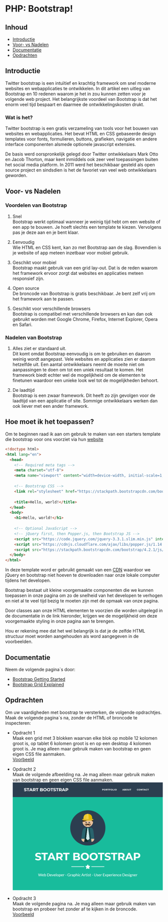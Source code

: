 # PHP: Bootstrap!

## Inhoud
 - [Introductie](#Introductie)
 - [Voor- vs Nadelen](#voor-vs-nadelen)
 - [Documentatie](#Documentatie)
 - [Opdrachten](#Opdrachten) 


## Introductie
Twitter bootstrap is een intuïtief en krachtig framework om snel moderne websites en webapplicaties te ontwikkelen. In dit artikel een uitleg van Bootstrap en 10 redenen waarom je het in zou kunnen zetten voor je volgende web project. Het belangrijkste voordeel van Bootstrap is dat het enorm veel tijd bespaart en daarmee de ontwikkelingskosten drukt.

### Wat is het?
Twitter bootstrap is een gratis verzameling van tools voor het bouwen van websites en webapplicaties. Het bevat HTML en CSS gebaseerde design templates voor fonts, formulieren, buttons, grafieken, navigatie en andere interface componenten alsmede optionele javascript extensies. 

De basis werd oorspronkelijk gelegd door Twitter ontwikkelaars Mark Otto en Jacob Thorton, maar kent inmiddels ook zeer veel toepassingen buiten het social media platform. In 2011 werd het beschikbaar gesteld als open source project en sindsdien is het de favoriet van veel web ontwikkelaars geworden. 

## Voor- vs Nadelen

### Voordelen van Bootstrap
1. Snel \
Bootstrap werkt optimaal wanneer je weinig tijd hebt om een website of een app te bouwen. Je hoeft slechts een template te kiezen. Vervolgens pas je deze aan en je bent klaar.

2. Eenvoudig \
Wie HTML en CSS kent, kan zo met Bootstrap aan de slag. Bovendien is je website of app meteen inzetbaar voor mobiel gebruik.

3. Geschikt voor mobiel \
Bootstrap maakt gebruik van een grid lay-out. Dat is de reden waarom het framework ervoor zorgt dat websites en applicaties meteen responsief zijn.

4. Open source \
De broncode van Bootstrap is gratis beschikbaar. Je bent zelf vrij om het framework aan te passen.

5. Geschikt voor verschillende browsers \
Bootstrap is compatibel met verschillende browsers en kan dan ook gebruikt worden met Google Chrome, Firefox, Internet Explorer, Opera en Safari.

### Nadelen van Bootstrap
1. Alles ziet er standaard uit. \
Dit komt omdat Bootstrap eenvoudig is om te gebruiken en daarom weinig wordt aangepast. Vele websites en applicaties zien er daarom hetzelfde uit. Een aantal ontwikkelaars neemt de moeite niet om aanpassingen te doen om tot een uniek resultaat te komen. Het framework biedt echter wel de mogelijkheid om de elementen te finetunen waardoor een unieke look wel tot de mogelijkheden behoort.

2. De laadtijd \
Bootstrap is een zwaar framework. Dit heeft zo zijn gevolgen voor de laadtijd van een applicatie of site. Sommige ontwikkelaars werken dan ook liever met een ander framework.


## Hoe moet ik het toepassen?

Om te beginnen raad ik aan om gebruik te maken van een starters template die bootstrap voor ons voorziet via hun [website](https://getbootstrap.com/docs/4.2/getting-started/introduction/#starter-template)

```html
<!doctype html>
<html lang="en">
  <head>
    <!-- Required meta tags -->
    <meta charset="utf-8">
    <meta name="viewport" content="width=device-width, initial-scale=1, shrink-to-fit=no">

    <!-- Bootstrap CSS -->
    <link rel="stylesheet" href="https://stackpath.bootstrapcdn.com/bootstrap/4.2.1/css/bootstrap.min.css" integrity="sha384-GJzZqFGwb1QTTN6wy59ffF1BuGJpLSa9DkKMp0DgiMDm4iYMj70gZWKYbI706tWS" crossorigin="anonymous">

    <title>Hello, world!</title>
  </head>
  <body>
    <h1>Hello, world!</h1>

    <!-- Optional JavaScript -->
    <!-- jQuery first, then Popper.js, then Bootstrap JS -->
    <script src="https://code.jquery.com/jquery-3.3.1.slim.min.js" integrity="sha384-q8i/X+965DzO0rT7abK41JStQIAqVgRVzpbzo5smXKp4YfRvH+8abtTE1Pi6jizo" crossorigin="anonymous"></script>
    <script src="https://cdnjs.cloudflare.com/ajax/libs/popper.js/1.14.6/umd/popper.min.js" integrity="sha384-wHAiFfRlMFy6i5SRaxvfOCifBUQy1xHdJ/yoi7FRNXMRBu5WHdZYu1hA6ZOblgut" crossorigin="anonymous"></script>
    <script src="https://stackpath.bootstrapcdn.com/bootstrap/4.2.1/js/bootstrap.min.js" integrity="sha384-B0UglyR+jN6CkvvICOB2joaf5I4l3gm9GU6Hc1og6Ls7i6U/mkkaduKaBhlAXv9k" crossorigin="anonymous"></script>
  </body>
</html>
```

In deze template word er gebruikt gemaakt van een [CDN](https://www.globaldots.com/content-delivery-network-explained/) waardoor we jQuery en bootstrap niet hoeven te downloaden naar onze lokale computer tijdens het developen.

Bootstrap bestaat uit kleine voorgemaakte componenten die we kunnen toepassen in onze pagina om zo de snelheid van het developen te verhogen en niet al te veel tijd bezig te moeten zijn met de opmaak van onze pagina.

Door classes aan onze HTML elementen te voorzien die worden uitgelegd in de documentatie in de link hieronder, krijgen we de mogelijkheid om deze voorgemaakte styling in onze pagina aan te brengen.

Hou er rekening mee dat het wel belangrijk is dat je de zelfde HTML structuur moet worden aangehouden als word aangegeven in de voorbeelden.



## Documentatie
Neem de volgende pagina`s door:
 - [Bootstrap Getting Started](https://getbootstrap.com/docs/4.2/getting-started/introduction/)
 - [Bootstrap Grid Explained](https://uxplanet.org/how-the-bootstrap-4-grid-works-a1b04703a3b7)

## Opdrachten

Om uw vaardigheden met boostrap te versterken, de volgende opdrachtjes.
Maak de volgende pagina`s na, zonder de HTML of broncode te inspecteren:

 - Opdracht 1 \
 Maak een grid met 3 blokken waarvan elke blok op mobile 12 kolomen groot is, op tablet 6 kolomen groot is en op een desktop 4 kolomen groot is.
 Je mag alleen maar gebruik maken van bootstrap en geen eigen CSS file aanmaken. \
 [Voorbeeld](https://codepen.io/ministrare/full/pqqJbQ)

 - Opdracht 2 \
 Maak de volgende afbeelding na. Je mag alleen maar gebruik maken van bootstrap en geen eigen CSS file aanmaken.
 ![opdracht_2](./02-opdracht_2.png) 

 - Opdracht 3 \
 Maak de volgende pagina na. Je mag alleen maar gebruik maken van bootstrap en probeer het zonder af te kijken in de broncode. \
 [Voorbeeld](https://getbootstrap.com/docs/4.2/examples/jumbotron/)